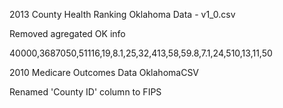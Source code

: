 

2013 County Health Ranking Oklahoma Data - v1_0.csv

Removed agregated OK info 

40000,3687050,51116,19,8.1,25,32,413,58,59.8,7.1,24,510,13,11,50

2010 Medicare Outcomes Data OklahomaCSV

Renamed 'County ID' column to FIPS

 